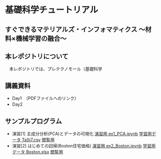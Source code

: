 # 基礎科学チュートリアル

## すぐできるマテリアルズ・インフォマティクス ～材料×機械学習の融合～　

## 本レポジトリについて
　本レポジトリでは、プレテクノモール（基礎科学
## 講義資料
- Day1　（PDFファイルへのリンク）
- Day2　　
## サンプルプログラム
- 演習[1] 主成分分析(PCA)とデータの可視化  [演習用 ex1_PCA.ipynb]() [学習用データ TaSi7.csv](data/TaSi17.csv) [閲覧用]()
- 演習[2] はじめての回帰(Boston住宅価格)   [演習用 ex2_Boston.ipynb]() [学習用データ Boston.xlsx](data/Boston.xlsx) [閲覧用]()
